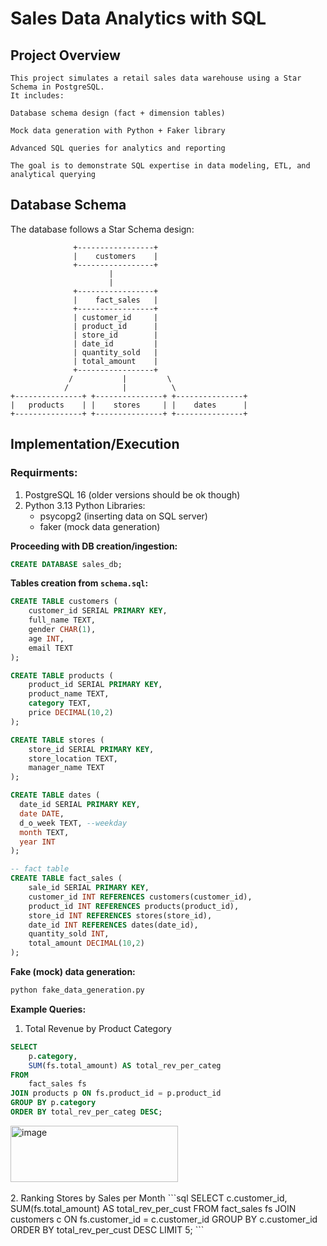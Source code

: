 # **Sales Data Analytics with SQL**
## Project Overview
```
This project simulates a retail sales data warehouse using a Star Schema in PostgreSQL.
It includes:

Database schema design (fact + dimension tables)

Mock data generation with Python + Faker library

Advanced SQL queries for analytics and reporting

The goal is to demonstrate SQL expertise in data modeling, ETL, and analytical querying
```

## Database Schema
The database follows a Star Schema design:
```
              +-----------------+
              |    customers    |
              +-----------------+
                      |
                      |
              +-----------------+
              |    fact_sales   |
              +-----------------+
              | customer_id     |
              | product_id      |
              | store_id        |
              | date_id         |
              | quantity_sold   |
              | total_amount    |
              +-----------------+
             /           |         \
            /            |          \
+---------------+ +---------------+ +---------------+
|   products    | |    stores     | |    dates      |
+---------------+ +---------------+ +---------------+
```
## Implementation/Execution
### Requirments:
1. PostgreSQL 16 (older versions should be ok though)
2. Python 3.13
  Python Libraries:
    - psycopg2 (inserting data on SQL server)
    - faker (mock data generation)

**Proceeding with DB creation/ingestion:**
```sql
CREATE DATABASE sales_db;
```

**Tables creation from `schema.sql`:**
```sql
CREATE TABLE customers (
    customer_id SERIAL PRIMARY KEY,
    full_name TEXT,
    gender CHAR(1),
    age INT,
    email TEXT
);

CREATE TABLE products (
    product_id SERIAL PRIMARY KEY,
    product_name TEXT,
    category TEXT,
    price DECIMAL(10,2)
);

CREATE TABLE stores (
    store_id SERIAL PRIMARY KEY,
    store_location TEXT,
    manager_name TEXT
);

CREATE TABLE dates (
  date_id SERIAL PRIMARY KEY,
  date DATE,
  d_o_week TEXT, --weekday
  month TEXT,
  year INT
);

-- fact table
CREATE TABLE fact_sales (
    sale_id SERIAL PRIMARY KEY,
    customer_id INT REFERENCES customers(customer_id),
    product_id INT REFERENCES products(product_id),
    store_id INT REFERENCES stores(store_id),
    date_id INT REFERENCES dates(date_id),
    quantity_sold INT,
    total_amount DECIMAL(10,2)
);
```

**Fake (mock) data generation:**
```bash
python fake_data_generation.py
```

**Example Queries:**
1. Total Revenue by Product Category
```sql
SELECT
    p.category,
    SUM(fs.total_amount) AS total_rev_per_categ
FROM
    fact_sales fs
JOIN products p ON fs.product_id = p.product_id
GROUP BY p.category
ORDER BY total_rev_per_categ DESC;
```
<img width="268" height="90" alt="image" src="https://github.com/user-attachments/assets/fed5358a-4b80-4c86-b7c3-d2671871d54a" />
<br/>
<br/>
2. Ranking Stores by Sales per Month
```sql
SELECT
    c.customer_id,
    SUM(fs.total_amount) AS total_rev_per_cust
FROM
    fact_sales fs
JOIN customers c ON fs.customer_id = c.customer_id
GROUP BY c.customer_id
ORDER BY total_rev_per_cust DESC
LIMIT 5;
```



